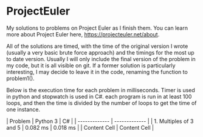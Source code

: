 # ProjectEuler

My solutions to problems on Project Euler as I finish them. You can learn more about Project Euler here, https://projecteuler.net/about.

All of the solutions are timed, with the time of the original version I wrote (usually a very basic brute force approach) and the timings for the most up to date version. Usually I will only include the final version of the problem in my code, but it is all visible on git. If a former solution is particularly interesting, I may decide to leave it in the code, renaming the function to problem1().

Below is the execution time for each problem in milliseconds. Timer is used in python and stopwatch is used in C#. each program is run in at least 100 loops, and then the time is divided by the number of loops to get the time of one instance.

| Problem  | Python 3 | C# |
| ------------- | ------------- |
| 1. Multiples of 3 and 5  | 0.082 ms  | 0.018 ms |
| Content Cell  | Content Cell  |